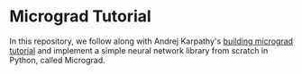 # Micrograd Tutorial

In this repository, we follow along with Andrej Karpathy's [building micrograd tutorial](https://youtu.be/VMj-3S1tku0?si=CesFvprYdkC_9TCY) and implement a simple neural network library from scratch in Python, called Micrograd.